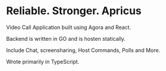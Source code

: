 # Reliable. Stronger. Apricus
Video Call Application built using Agora and React.

Backend is written in GO and is hosten statically.

Include Chat, screensharing, Host Commands, Polls and More.

Wrote primarily in TypeScript.

